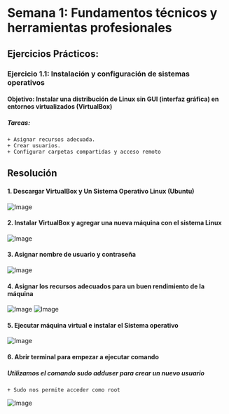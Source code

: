 # Semana 1: Fundamentos técnicos y herramientas profesionales
## Ejercicios Prácticos:
### Ejercicio 1.1: Instalación y configuración de sistemas operativos
#### Objetivo: Instalar una distribución de Linux sin GUI (interfaz gráfica) en entornos virtualizados (VirtualBox)
##### Tareas:
	+ Asignar recursos adecuada.
	+ Crear usuarios.
	+ Configurar carpetas compartidas y acceso remoto

## Resolución
#### 1. Descargar VirtualBox y Un Sistema Operativo Linux (Ubuntu)
![Image](https://github.com/user-attachments/assets/a5879ea8-bd11-49e3-b1f1-5811e37ffe05)

#### 2. Instalar VirtualBox y agregar una nueva máquina con el sistema Linux
![Image](https://github.com/user-attachments/assets/7ffa5911-391f-4ee9-9d12-a4b3b41bebc3)

#### 3. Asignar nombre de usuario y contraseña
![Image](https://github.com/user-attachments/assets/4f456ef5-1769-4700-95cd-a1b0d400c10f)

#### 4. Asignar los recursos adecuados para un buen rendimiento de la máquina
![Image](https://github.com/user-attachments/assets/be4be58c-3038-4220-960b-8b2d146e48e1)
![Image](https://github.com/user-attachments/assets/b7856464-58f4-49e1-abc8-d9b739870809)

#### 5. Ejecutar máquina virtual e instalar el Sistema operativo
![Image](https://github.com/user-attachments/assets/fc0153e5-31d3-40b4-b133-e22fb12ad7c6)

#### 6. Abrir terminal para empezar a ejecutar comando
##### Utilizamos el comando sudo adduser para crear un nuevo usuario
	+ Sudo nos permite acceder como root
 ![Image](https://github.com/user-attachments/assets/6de18549-105b-4c49-a207-290dbde7a514)
